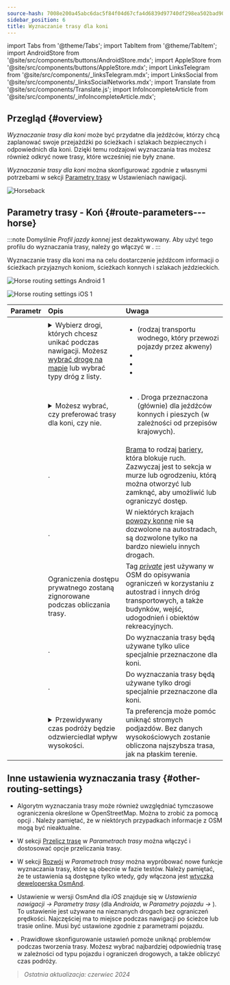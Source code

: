 ```yaml
---
source-hash: 7008e200a45abc6dac5f84f04d67cfa4d6839d97740df298ea502bad90aec24d
sidebar_position: 6
title: Wyznaczanie trasy dla koni
---
```

import Tabs from '@theme/Tabs';
import TabItem from '@theme/TabItem';
import AndroidStore from '@site/src/components/buttons/AndroidStore.mdx';
import AppleStore from '@site/src/components/buttons/AppleStore.mdx';
import LinksTelegram from '@site/src/components/_linksTelegram.mdx';
import LinksSocial from '@site/src/components/_linksSocialNetworks.mdx';
import Translate from '@site/src/components/Translate.js';
import InfoIncompleteArticle from '@site/src/components/_infoIncompleteArticle.mdx';



## Przegląd {#overview}

*Wyznaczanie trasy dla koni* może być przydatne dla jeźdźców, którzy chcą zaplanować swoje przejażdżki po ścieżkach i szlakach bezpiecznych i odpowiednich dla koni. Dzięki temu rodzajowi wyznaczania tras możesz również odkryć nowe trasy, które wcześniej nie były znane.

*Wyznaczanie trasy dla koni* można skonfigurować zgodnie z własnymi potrzebami w sekcji [Parametry trasy](../guidance/navigation-settings.md#route-parameters) w Ustawieniach nawigacji.

![Horseback](@site/static/img/navigation/routing/horseback_routing_overview.png)


## Parametry trasy - Koń {#route-parameters---horse}

:::note
Domyślnie *Profil jazdy konnej* jest dezaktywowany. Aby użyć tego profilu do wyznaczania trasy, należy go włączyć w *<Translate android="true" ids="shared_string_menu,shared_string_settings,application_profiles"/>*.
:::

Wyznaczanie trasy dla koni ma na celu dostarczenie jeźdźcom informacji o ścieżkach przyjaznych koniom, ścieżkach konnych i szlakach jeździeckich.

<Tabs groupId="operating-systems">

<TabItem value="android" label="Android">

![Horse routing settings Android 1](@site/static/img/navigation/routing/horse-routing-andr.png)

</TabItem>

<TabItem value="ios" label="iOS">

![Horse routing settings iOS 1](@site/static/img/navigation/routing/horse-routing-ios.png)

</TabItem>

</Tabs>

| Parametr | Opis | Uwaga |
|:------------|:---------------|:---------------|
| *<Translate android="true" ids="impassable_road"/>* | <details><summary> Wybierz drogi, których chcesz unikać podczas nawigacji. Możesz [wybrać drogę na mapie](../../map/map-context-menu/#avoid-road) lub wybrać typy dróg z listy. </summary> ![Avoid roads Android](@site/static/img/navigation/routing/horse_routing_avoid_android.png) </details> | <ul><li> [<Translate android="true" ids="routing_attr_avoid_ferries_name"/>](https://wiki.openstreetmap.org/wiki/Ferries) (rodzaj transportu wodnego, który przewozi pojazdy przez akweny)</li><li>[<Translate android="true" ids="routing_attr_avoid_stairs_name"/>](https://wiki.openstreetmap.org/wiki/Tag:highway%3Dsteps)</li><li>[<Translate android="true" ids="routing_attr_avoid_tunnels_name"/>](https://wiki.openstreetmap.org/wiki/Key:tunnel)</li><li>[<Translate android="true" ids="routing_attr_avoid_motorway_name"/>](https://wiki.openstreetmap.org/wiki/Tag:highway%3Dmotorway)</li></ul>|
| *<Translate android="true" ids="prefer_in_routing_title"/>* | <details><summary> Możesz wybrać, czy preferować trasy dla koni, czy nie. </summary> ![Prefer horses routes Android](@site/static/img/navigation/routing/horse_routing_prefer_android.png) </details> | <ul><li>[<Translate android="true" ids="routing_attr_prefer_horse_routes_name"/>](https://wiki.openstreetmap.org/wiki/Tag:highway%3Dbridleway). Droga przeznaczona (głównie) dla jeźdźców konnych i pieszych (w zależności od przepisów krajowych). </li></ul> |
| *<Translate android="true" ids="routing_attr_allow_gate_name"/>* | <Translate android="true" ids="routing_attr_allow_gate_description"/>. | [Brama](https://wiki.openstreetmap.org/wiki/Tag:barrier%3Dgate) to rodzaj [bariery](https://wiki.openstreetmap.org/wiki/Key:barrier), która blokuje ruch. Zazwyczaj jest to sekcja w murze lub ogrodzeniu, którą można otworzyć lub zamknąć, aby umożliwić lub ograniczyć dostęp. |
| *<Translate android="true" ids="routing_attr_carriage_restrictions_name"/>* | <Translate android="true" ids="routing_attr_carriage_restrictions_description"/>. | W niektórych krajach [powozy konne](https://wiki.openstreetmap.org/wiki/Key:carriage) nie są dozwolone na autostradach, są dozwolone tylko na bardzo niewielu innych drogach. |
| *<Translate android="true" ids="routing_attr_allow_private_name"/>* | Ograniczenia dostępu prywatnego zostaną zignorowane podczas obliczania trasy. | Tag *[private](https://wiki.openstreetmap.org/wiki/Key:access)* jest używany w OSM do opisywania ograniczeń w korzystaniu z autostrad i innych dróg transportowych, a także budynków, wejść, udogodnień i obiektów rekreacyjnych. |
| *<Translate android="true" ids="routing_attr_only_permitted_streets_name"/>* | <Translate android="true" ids="routing_attr_only_permitted_streets_description"/>. | Do wyznaczania trasy będą używane tylko ulice specjalnie przeznaczone dla koni. |
| *<Translate android="true" ids="routing_attr_only_permitted_ways_name"/>* | <Translate android="true" ids="routing_attr_only_permitted_ways_description"/>. | Do wyznaczania trasy będą używane tylko drogi specjalnie przeznaczone dla koni. |
|*<Translate android="true" ids="routing_attr_height_obstacles_name"/>* | <details><summary> Przewidywany czas podróży będzie odzwierciedlał wpływ wysokości. </summary> ![Use elevation data Android](@site/static/img/navigation/routing/horse_routing_elevation_android.png) </details> | Ta preferencja może pomóc uniknąć stromych podjazdów. Bez danych wysokościowych zostanie obliczona najszybsza trasa, jak na płaskim terenie. |


## Inne ustawienia wyznaczania trasy {#other-routing-settings}

- Algorytm wyznaczania trasy może również uwzględniać tymczasowe ograniczenia określone w OpenStreetMap. Można to zrobić za pomocą opcji [<Translate android="true" ids="temporary_conditional_routing"/>](../routing/osmand-routing.md#consider-temporary-limitations). Należy pamiętać, że w niektórych przypadkach informacje z OSM mogą być nieaktualne.

- W sekcji [Przelicz trasę](../../navigation/guidance/navigation-settings.md#recalculate-route) w *Parametrach trasy* można włączyć i dostosować opcje przeliczania trasy.

- W sekcji [Rozwój](../guidance/navigation-settings.md#development-settings) w *Parametrach trasy* można wypróbować nowe funkcje wyznaczania trasy, które są obecnie w fazie testów. Należy pamiętać, że te ustawienia są dostępne tylko wtedy, gdy włączona jest [wtyczka deweloperska OsmAnd](../../plugins/development.md).

- Ustawienie [<Translate ios="true" ids="road_speeds"/>](../guidance/navigation-settings.md#road-speeds) w wersji OsmAnd dla *iOS* znajduje się w *Ustawienia nawigacji → Parametry trasy* (dla *Androida*, w *Parametry pojazdu → [<Translate android="true" ids="default_speed_setting_title"/>](../guidance/navigation-settings.md#default-speed--road-speeds)*). To ustawienie jest używane na nieznanych drogach bez ograniczeń prędkości. Najczęściej ma to miejsce podczas nawigacji po ścieżce lub trasie online. Musi być ustawione zgodnie z parametrami pojazdu.

- [<Translate ios="true" ids="vehicle_parameters"/>](../guidance/navigation-settings.md#vehicle-parameters). Prawidłowe skonfigurowanie ustawień pomoże uniknąć problemów podczas tworzenia trasy. Możesz wybrać najbardziej odpowiednią trasę w zależności od typu pojazdu i ograniczeń drogowych, a także obliczyć czas podróży.

> *Ostatnia aktualizacja: czerwiec 2024*